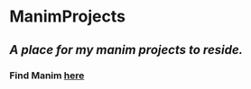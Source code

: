 # ManimProjects
## _A place for my manim projects to reside._

### Find Manim [here](https://github.com/ManimCommunity/manim/)
